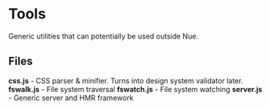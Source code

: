 
# Tools
Generic utilities that can potentially be used outside Nue.

## Files

**css.js** - CSS parser & minifier. Turns into design system validator later.
**fswalk.js** - File system traversal
**fswatch.js** - File system watching
**server.js** - Generic server and HMR framework




